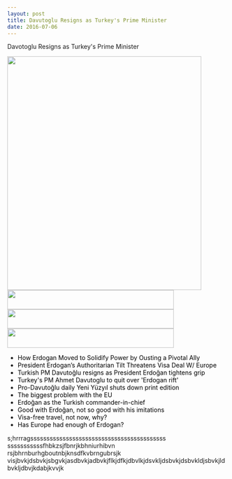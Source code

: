 ```yaml
---
layout: post
title: Davutoglu Resigns as Turkey's Prime Minister
date: 2016-07-06
---
```

<p id="headline">Davotoglu Resigns as Turkey's Prime Minister</p>
<img src="https://drive.google.com/uc?export=view&id=0B2dlQu6JFxdXTDFDU0dnSGJMY2M" alt="" width="444" height="534" id="node_main"/>
<img src="https://drive.google.com/uc?export=view&id=0B2dlQu6JFxdXQlZqaE9XMl8xOFU" alt="" width="381" height="44" id="line_1"/>
<img src="https://drive.google.com/uc?export=view&id=0B2dlQu6JFxdXQlZqaE9XMl8xOFU" alt="" width="381" height="44" id="line_2"/>
<img src="https://drive.google.com/uc?export=view&id=0B2dlQu6JFxdXQlZqaE9XMl8xOFU" alt="" width="381" height="44" id="line_3"/>
<ul id="link_list">
<li id="link_1"><a href="http://www.nytimes.com/2016/05/06/world/europe/ahmet-davutoglu-turkey-prime-minister.html?_r=1" style="text-decoration:none; color: #000000">How Erdogan Moved to Solidify Power by Ousting a Pivotal Ally</a></li>
<li id="link_3"><a href="http://www.nytimes.com/2016/05/07/world/europe/erdogan-turkey-visas-europe.html?ref=topics&_r=0" style="text-decoration:none; color: #000000">President Erdogan’s Authoritarian Tilt Threatens Visa Deal W/ Europe</a></li>
<li><a href="https://www.theguardian.com/world/2016/may/05/ahmet-davutoglus-future-turkish-prime-minister-balance "style="text-decoration:none; color: #000000">Turkish PM Davutoğlu resigns as President Erdoğan tightens grip</a></li>
<li><a href="http://www.aljazeera.com/news/2016/05/turkey-davutoglu-set-talks-fail-reports-160505034300569.html"style="text-decoration:none; color: #000000">Turkey's PM Ahmet Davutoglu to quit over 'Erdogan rift'</a></li>
<li><a href="http://theturkishsun.com/pro-davutoglu-daily-yeni-yuzyil-shuts-down-print-edition-19110/"style="text-decoration:none; color: #000000">Pro-Davutoğlu daily Yeni Yüzyıl shuts down print edition</a></li>
<li><a href="http://www.hurriyetdailynews.com/the-biggest-problem-with-the-eu.aspx?pageID=449&nID=99198&NewsCatID=406"style="text-decoration:none; color: #000000">The biggest problem with the EU</a></li>
<li><a href="http://www.hurriyetdailynews.com/erdogan-as-the-turkish-commander-in-chief.aspx?pageID=449&nID=99197&NewsCatID=409"style="text-decoration:none; color: #000000">Erdoğan as the Turkish commander-in-chief</a></li>
<li id="link_2"><a href="http://www.hurriyetdailynews.com/good-with-erdogan-not-so-good-with-his-imitations.aspx?pageID=449&nID=99161&NewsCatID=518"style="text-decoration:none; color: #000000">Good with Erdoğan, not so good with his imitations</a></li>
<li><a href="http://www.hurriyetdailynews.com/visa-free-travel-not-now-why.aspx?pageID=449&nID=99093&NewsCatID=425"style="text-decoration:none; color: #000000">Visa-free travel, not now, why?</a></li>
<li><a href="http://www.al-monitor.com/pulse/originals/2016/05/turkey-european-union-visa-free-travel-dream-collide.html"style="text-decoration:none; color: #000000">Has Europe had enough of Erdogan?</a></li>


</ul>
<p id="mytake">s;hrrragssssssssssssssssssssssssssssssssssssssssss
sssssssssssfhbkzsjfbnrjkbhniurhibvn
rsjbhrnburhgboutnbjknsdfkvbrngubrsjk
visjbvkjdsbvkjsbgvkjasdbvkjadbvkjflkjdfkjdbvlkjdsvkljdsbvkjdsbvkldjsbvkjldbvkljdbvjkdabjkvvjk</p>

